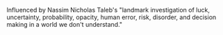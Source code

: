 Influenced by Nassim Nicholas Taleb's "landmark investigation of luck, uncertainty, probability, opacity, human error, risk, disorder, and decision making in a world we don't understand."
